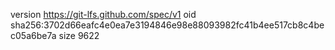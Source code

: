 version https://git-lfs.github.com/spec/v1
oid sha256:3702d66eafc4e0ea7e3194846e98e88093982fc41b4ee517cb8c4bec05a6be7a
size 9622
